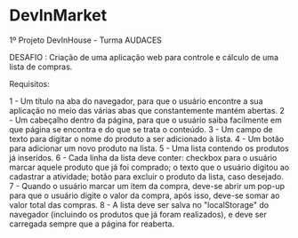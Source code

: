 
# DevInMarket

1º Projeto DevInHouse - Turma AUDACES

DESAFIO : Criação de uma aplicação web para controle e cálculo de uma lista de compras.

Requisitos:

1 - Um título na aba do navegador, para que o usuário encontre a sua aplicação no meio das várias abas que constantemente mantém abertas.
2 - Um cabeçalho dentro da página, para que o usuário saiba facilmente em que página se encontra e do que se trata o conteúdo.
3 - Um campo de texto para digitar o nome do produto a ser adicionado à lista.
4 -  Um botão para adicionar um novo produto na lista.
5 - Uma lista contendo os produtos já inseridos.
6 - Cada linha da lista deve conter: checkbox para o usuário marcar aquele produto que já foi comprado; o texto que o usuário digitou ao cadastrar a atividade; botão para excluir o produto da lista, caso desejado.
7 - Quando o usuário marcar um item da compra, deve-se abrir um pop-up para que o usuário digite o valor da compra, após isso, deve-se somar ao valor total das compras.
8 - A lista deve ser salva no "localStorage" do navegador (incluindo os produtos que já foram realizados), e deve ser carregada sempre que a página for reaberta.










